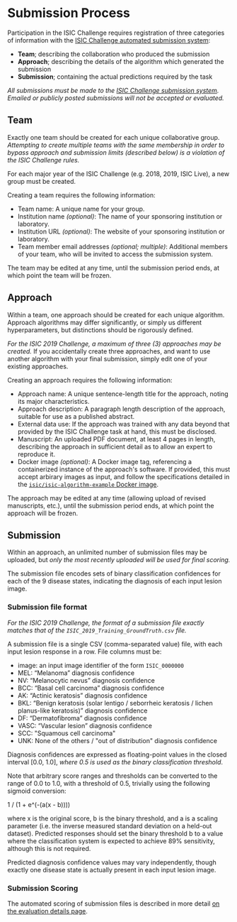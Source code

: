 # Submission Process

Participation in the ISIC Challenge requires registration of three categories of information with
the  [ISIC Challenge automated submission system](https://challenge.isic-archive.com/):
* **Team**; describing the collaboration who produced the submission
* **Approach**; describing the details of the algorithm which generated the submission
* **Submission**; containing the actual predictions required by the task

*All submissions must be made to the 
[ISIC Challenge submission system](https://challenge.isic-archive.com/). Emailed or publicly 
posted submissions will not be accepted or evaluated.*

## Team
Exactly one team should be created for each unique collaborative group. *Attempting to create
multiple teams with the same membership in order to bypass approach and submission limits
(described below) is a violation of the ISIC Challenge rules.*

For each major year of the ISIC Challenge (e.g. 2018, 2019, ISIC Live), a new group must be created.

Creating a team requires the following information:
* Team name: A unique name for your group.
* Institution name *(optional)*: The name of your sponsoring institution or laboratory.
* Institution URL *(optional)*: The website of your sponsoring institution or laboratory.
* Team member email addresses *(optional; multiple)*: Additional members of your team, who will be
  invited to access the submission system.

The team may be edited at any time, until the submission period ends, at which point the team will
be frozen.

## Approach
Within a team, one approach should be created for each unique algorithm. Approach algorithms may
differ significantly, or simply us different hyperparameters, but distinctions should be rigorously
defined.

*For the ISIC 2019 Challenge, a maximum of three (3) approaches may be created.* If you accidentally
create three approaches, and want to use another algorithm with your final submission, simply edit
one of your existing approaches.

Creating an approach requires the following information:
* Approach name: A unique sentence-length title for the approach, noting its major characteristics.
* Approach description: A paragraph length description of the approach, suitable for use as a
  published abstract.
* External data use: If the approach was trained with any data beyond that provided by the ISIC
  Challenge task at hand, this must be disclosed.
* Manuscript: An uploaded PDF document, at least 4 pages in length, describing the approach in
  sufficient detail as to allow an expert to reproduce it.
* Docker image *(optional)*: A Docker image tag, referencing a containerized instance of the
  approach's software. If provided, this must accept arbirary images as input, and follow the
  specifications detailed in the [`isic/isic-algorithm-example` Docker image](https://github.com/ImageMarkup/isic-algorithm-example).

The approach may be edited at any time (allowing upload of revised manuscripts, etc.), until the
submission period ends, at which point the approach will be frozen.

## Submission
Within an approach, an unlimited number of submission files may be uploaded, but *only the most
recently uploaded will be used for final scoring.*

The submission file encodes sets of binary classification confidences for each of the 9 disease
states, indicating the diagnosis of each input lesion image.

### Submission file format
*For the ISIC 2019 Challenge, the format of a submission file exactly matches that of the
`ISIC_2019_Training_GroundTruth.csv` file.*

A submission file is a single CSV (comma-separated value) file, with each input lesion response in a row. File columns must be:
* image: an input image identifier of the form `ISIC_0000000`
* MEL: “Melanoma” diagnosis confidence
* NV: “Melanocytic nevus” diagnosis confidence
* BCC: “Basal cell carcinoma” diagnosis confidence
* AK: “Actinic keratosis” diagnosis confidence
* BKL: “Benign keratosis (solar lentigo / seborrheic keratosis / lichen planus-like keratosis)” diagnosis confidence
* DF: “Dermatofibroma” diagnosis confidence
* VASC: “Vascular lesion” diagnosis confidence
* SCC: "Squamous cell carcinoma"
* UNK: None of the others / "out of distribution" diagnosis confidence

Diagnosis confidences are expressed as floating-point values in the closed interval [0.0, 1.0],
*where 0.5 is used as the binary classification threshold*.

Note that arbitrary score ranges and thresholds can be converted to the range of 0.0 to 1.0,
with a threshold of 0.5, trivially using the following sigmoid conversion:

1 / (1 + e^(-(a(x - b))))

where x is the original score, b is the binary threshold, and a is a scaling parameter (i.e. the
inverse measured standard deviation on a held-out dataset). Predicted responses should set the
binary threshold b to a value where the classification system is expected to achieve 89%
sensitivity, although this is not required.

Predicted diagnosis confidence values may vary independently, though exactly one disease state is
actually present in each input lesion image.

### Submission Scoring
The automated scoring of submission files is described in more detail
[on the evaluation details page](./evaluation.md).
